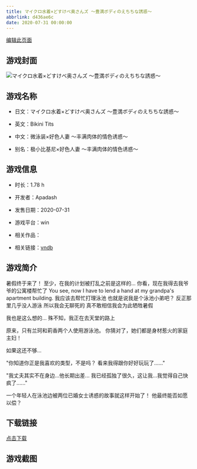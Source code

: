 ```yaml
---
title: マイクロ水着×どすけべ奥さんズ ～豊満ボディのえちちな誘惑～
abbrlink: d436ae6c
date: 2020-07-31 00:00:00
---
```

[编辑此页面](https://github.com/ACG-3/ADV3-source/blob/main/source/_posts/games/%E3%83%9E%E3%82%A4%E3%82%AF%E3%83%AD%E6%B0%B4%E7%9D%80%C3%97%E3%81%A9%E3%81%99%E3%81%91%E3%81%B9%E5%A5%A5%E3%81%95%E3%82%93%E3%82%BA%20%EF%BD%9E%E8%B1%8A%E6%BA%80%E3%83%9C%E3%83%87%E3%82%A3%E3%81%AE%E3%81%88%E3%81%A1%E3%81%A1%E3%81%AA%E8%AA%98%E6%83%91%EF%BD%9E.md)

## 游戏封面

![マイクロ水着×どすけべ奥さんズ ～豊満ボディのえちちな誘惑～](https://pan.timero.xyz/d/onedrive/img_lib_001/%E3%83%9E%E3%82%A4%E3%82%AF%E3%83%AD%E6%B0%B4%E7%9D%80%C3%97%E3%81%A9%E3%81%99%E3%81%91%E3%81%B9%E5%A5%A5%E3%81%95%E3%82%93%E3%82%BA%20%EF%BD%9E%E8%B1%8A%E6%BA%80%E3%83%9C%E3%83%87%E3%82%A3%E3%81%AE%E3%81%88%E3%81%A1%E3%81%A1%E3%81%AA%E8%AA%98%E6%83%91%EF%BD%9E_cover.avif)


## 游戏名称

- 日文：マイクロ水着×どすけべ奥さんズ ～豊満ボディのえちちな誘惑～
- 英文：Bikini Tits
- 中文：微泳装×好色人妻 〜丰满肉体的情色诱惑〜

- 别名：极小比基尼×好色人妻 〜丰满肉体的情色诱惑〜


## 游戏信息

- 时长：1.78 h
- 开发者：Apadash
- 发售日期：2020-07-31
- 游戏平台：win
- 相关作品：

- 相关链接：[vndb](https://vndb.org/v28598)


## 游戏简介

暑假终于来了！
至少，在我的计划被打乱之前是这样的...
你看，现在我得去我爷爷的公寓楼帮忙了 You see, now I have to lend a hand at my grandpa's apartment building.
我应该去帮忙打理泳池 也就是说我是个泳池小弟吧？
反正那里几乎没人游泳 所以我会无聊死的
真不敢相信我会为此牺牲暑假

我也是这么想的...
殊不知，我正在去天堂的路上

原来，只有兰珂和莉香两个人使用游泳池。
你猜对了，她们都是身材惹火的家庭主妇！

如果这还不够...

"你知道你正是我喜欢的类型，不是吗？
看来我得跟你好好玩玩了......"

"我丈夫其实不在身边...他长期出差...
我已经孤独了很久，这让我...我觉得自己快疯了......"

一个年轻人在泳池边被两位已婚女士诱惑的故事就这样开始了！
他最终能否如愿以偿？




## 下载链接

[点击下载](https://pan.timero.xyz/onedrive/adv_lib_001/%E3%83%9E%E3%82%A4%E3%82%AF%E3%83%AD%E6%B0%B4%E7%9D%80%C3%97%E3%81%A9%E3%81%99%E3%81%91%E3%81%B9%E5%A5%A5%E3%81%95%E3%82%93%E3%82%BA%20%EF%BD%9E%E8%B1%8A%E6%BA%80%E3%83%9C%E3%83%87%E3%82%A3%E3%81%AE%E3%81%88%E3%81%A1%E3%81%A1%E3%81%AA%E8%AA%98%E6%83%91%EF%BD%9E)


## 游戏截图


